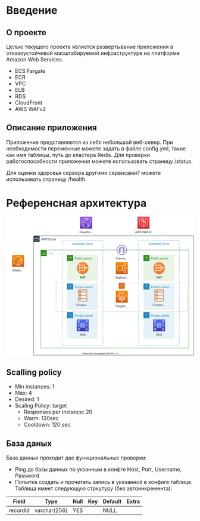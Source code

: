 # Введение
## О проекте
Целью текущего проекта является развертывание приложения в отказоустойчивой масштабируемой инфраструктуре на платформе Amazon Web Services.

* ECS Fargate
* ECR
* VPC
* ELB 
* RDS
* CloudFront
* AWS WAFv2

## Описание приложения

Приложение представляется из себя небольшой веб-север. При необходимости переменные можете задать в файле config.yml, такие как имя таблицы, путь до кластера Redis. Для проверки работоспособности приложения можете использовать страницу /status.

Для оценки здоровья сервера другими сервисами? можете использовать страницу /health.

# Референсная архитектура
![Diagram](./assets/diagram.svg)

## Scalling policy
* Min instances: 1 
* Max: 4 
* Desired: 1 
* Scaling Policy: target  
  * Responses per instance: 20 
  * Warm: 120sec 
  * Cooldown: 120 sec 
 
## База даных
База данных проходит две функциональные проверки:
  * Ping до базы данных по укзанным в конфге Host, Port, Username, Password.
  * Попытка создать и прочитать запись в указанной в конфиге таблице.
  Таблица имеет следующую стркутуру (без автоинкремента):
  

  | Field    | Type         | Null | Key | Default | Extra |
  |----------|--------------|------|-----|---------|-------|
  | recordId | varchar(256) | YES  |     | NULL    |       |


